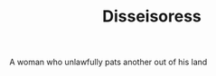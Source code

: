 ---
title: Disseisoress
letter: D
permalink: "/definitions/bld-disseisoress.html"
body: A woman who unlawfully pats another out of his land
published_at: '2018-07-07'
source: Black's Law Dictionary 2nd Ed (1910)
layout: post
---